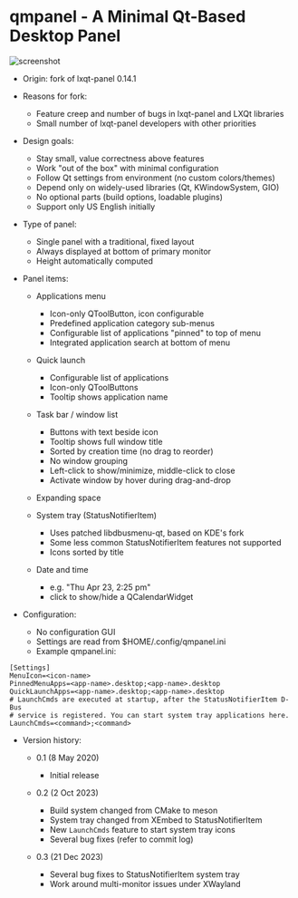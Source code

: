 qmpanel - A Minimal Qt-Based Desktop Panel
==========================================

![screenshot](/qmpanel.png?raw=true)

 - Origin: fork of lxqt-panel 0.14.1

 - Reasons for fork:

    - Feature creep and number of bugs in lxqt-panel and LXQt libraries
    - Small number of lxqt-panel developers with other priorities

 - Design goals:

    - Stay small, value correctness above features
    - Work "out of the box" with minimal configuration
    - Follow Qt settings from environment (no custom colors/themes)
    - Depend only on widely-used libraries (Qt, KWindowSystem, GIO)
    - No optional parts (build options, loadable plugins)
    - Support only US English initially

 - Type of panel:

    - Single panel with a traditional, fixed layout
    - Always displayed at bottom of primary monitor
    - Height automatically computed

 - Panel items:

    - Applications menu
       - Icon-only QToolButton, icon configurable
       - Predefined application category sub-menus
       - Configurable list of applications "pinned" to top of menu
       - Integrated application search at bottom of menu

    - Quick launch
       - Configurable list of applications
       - Icon-only QToolButtons
       - Tooltip shows application name

    - Task bar / window list
       - Buttons with text beside icon
       - Tooltip shows full window title
       - Sorted by creation time (no drag to reorder)
       - No window grouping
       - Left-click to show/minimize, middle-click to close
       - Activate window by hover during drag-and-drop

    - Expanding space

    - System tray (StatusNotifierItem)
       - Uses patched libdbusmenu-qt, based on KDE's fork
       - Some less common StatusNotifierItem features not supported
       - Icons sorted by title

    - Date and time
       - e.g. "Thu Apr 23, 2:25 pm"
       - click to show/hide a QCalendarWidget

 - Configuration:

    - No configuration GUI
    - Settings are read from $HOME/.config/qmpanel.ini
    - Example qmpanel.ini:

```
[Settings]
MenuIcon=<icon-name>
PinnedMenuApps=<app-name>.desktop;<app-name>.desktop
QuickLaunchApps=<app-name>.desktop;<app-name>.desktop
# LaunchCmds are executed at startup, after the StatusNotifierItem D-Bus
# service is registered. You can start system tray applications here.
LaunchCmds=<command>;<command>
```

 - Version history:

    - 0.1 (8 May 2020)
       - Initial release

    - 0.2 (2 Oct 2023)
       - Build system changed from CMake to meson
       - System tray changed from XEmbed to StatusNotifierItem
       - New `LaunchCmds` feature to start system tray icons
       - Several bug fixes (refer to commit log)

    - 0.3 (21 Dec 2023)
       - Several bug fixes to StatusNotifierItem system tray
       - Work around multi-monitor issues under XWayland
